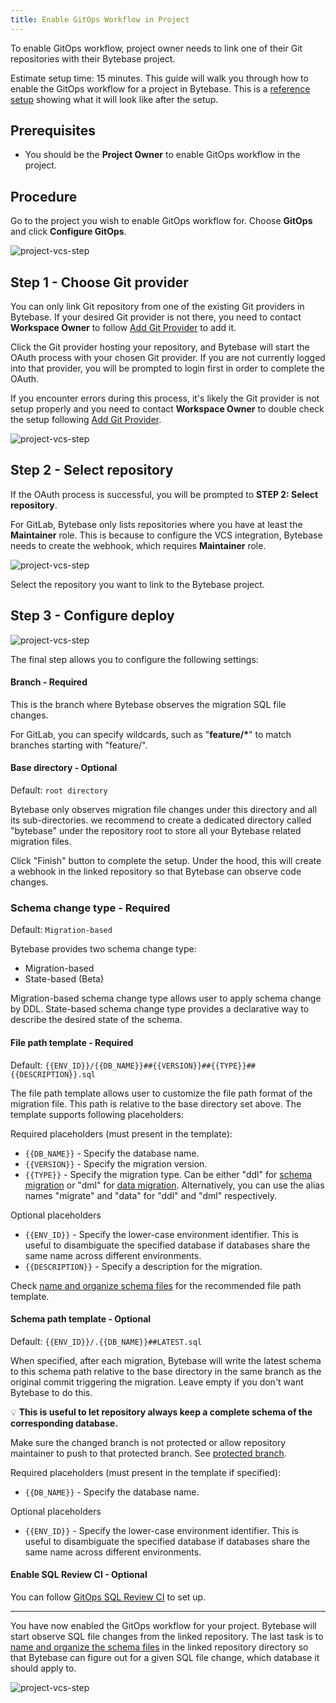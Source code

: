 ```yaml
---
title: Enable GitOps Workflow in Project
---
```


<HintBlock type="warning">

To enable GitOps workflow, project owner needs to link one of their Git repositories with their Bytebase project.

</HintBlock>

Estimate setup time: 15 minutes.
This guide will walk you through how to enable the GitOps workflow for a project in Bytebase. This is a [reference setup](https://demo.bytebase.com/project/blog-git-3003#version-control) showing what it will look like after the setup.

## Prerequisites

- You should be the **Project Owner** to enable GitOps workflow in the project.

## Procedure

Go to the project you wish to enable GitOps workflow for. Choose **GitOps** and click **Configure GitOps**.

![project-vcs-step](/content/docs/vcs-integration/enable-gitops-workflow/project-vcs-step1.webp)

## Step 1 - Choose Git provider

<HintBlock type="info">

You can only link Git repository from one of the existing Git providers in Bytebase. If your desired Git provider is not there, you need to contact **Workspace Owner** to follow [Add Git Provider](/docs/vcs-integration/add-git-provider) to add it.

</HintBlock>

Click the Git provider hosting your repository, and Bytebase will start the OAuth process with your chosen Git provider. If you are not currently logged into that provider, you will be prompted to login first in order to complete the OAuth.

<HintBlock type="info">

If you encounter errors during this process, it's likely the Git provider is not setup properly and you need to contact **Workspace Owner** to double check the setup following [Add Git Provider](/docs/vcs-integration/add-git-provider).

</HintBlock>

![project-vcs-step](/content/docs/vcs-integration/enable-gitops-workflow/project-vcs-step2.webp)

## Step 2 - Select repository

If the OAuth process is successful, you will be prompted to **STEP 2: Select repository**.

<HintBlock type="info">

For GitLab, Bytebase only lists repositories where you have at least the **Maintainer** role. This is because to configure the VCS integration, Bytebase needs to create the webhook, which requires **Maintainer** role.

</HintBlock>

![project-vcs-step](/content/docs/vcs-integration/enable-gitops-workflow/project-vcs-step3.webp)

Select the repository you want to link to the Bytebase project.

## Step 3 - Configure deploy

![project-vcs-step](/content/docs/vcs-integration/enable-gitops-workflow/project-vcs-step4.webp)

The final step allows you to configure the following settings:

#### Branch - Required

This is the branch where Bytebase observes the migration SQL file changes.

<HintBlock type="info">

For GitLab, you can specify wildcards, such as "**feature/\***" to match branches starting with "feature/".

</HintBlock>

#### Base directory - Optional

Default: `root directory`

Bytebase only observes migration file changes under this directory and all its sub-directories. we recommend to create a dedicated directory called "bytebase" under the repository root to store all your Bytebase related migration files.

Click "Finish" button to complete the setup. Under the hood, this will create a webhook in the linked repository so that Bytebase can observe code changes.

### Schema change type - Required

Default: `Migration-based`

Bytebase provides two schema change type:

- Migration-based
- State-based (Beta)

Migration-based schema change type allows user to apply schema change by DDL.
State-based schema change type provides a declarative way to describe the desired state of the schema.

<DocLinkBlock url="/docs/change-database/state-based-migration" title="State-based Migration"></DocLinkBlock>

#### File path template - Required

Default: `{{ENV_ID}}/{{DB_NAME}}##{{VERSION}}##{{TYPE}}##{{DESCRIPTION}}.sql`

The file path template allows user to customize the file path format of the migration file. This path is relative to the base directory set above. The template supports following placeholders:

Required placeholders (must present in the template):

- `{{DB_NAME}}` - Specify the database name.
- `{{VERSION}}` - Specify the migration version.
- `{{TYPE}}` - Specify the migration type. Can be either "ddl" for [schema migration](/docs/concepts/database-change-workflow/#schema-migration) or "dml" for [data migration](/docs/concepts/database-change-workflow/#data-migration). Alternatively, you can use the alias names "migrate" and "data" for "ddl" and "dml" respectively.

Optional placeholders

- `{{ENV_ID}}` - Specify the lower-case environment identifier. This is useful to disambiguate the specified database if databases share the same name across different environments.
- `{{DESCRIPTION}}` - Specify a description for the migration.

Check [name and organize schema files](/docs/vcs-integration/name-and-organize-schema-files) for the recommended file path template.

#### Schema path template - Optional

Default: `{{ENV_ID}}/.{{DB_NAME}}##LATEST.sql`

When specified, after each migration, Bytebase will write the latest schema to this schema path relative to the base directory in the same branch as the original commit triggering the migration. Leave empty if you don't want Bytebase to do this.

💡 **This is useful to let repository always keep a complete schema of the corresponding database.**

<HintBlock type="warning">

Make sure the changed branch is not protected or allow repository maintainer to push to that protected branch. See [protected branch](https://docs.gitlab.com/ee/user/project/protected_branches.html).

</HintBlock>

Required placeholders (must present in the template if specified):

- `{{DB_NAME}}` - Specify the database name.

Optional placeholders

- `{{ENV_ID}}` - Specify the lower-case environment identifier. This is useful to disambiguate the specified database if databases share the same name across different environments.

#### Enable SQL Review CI - Optional

You can follow [GitOps SQL Review CI](/docs/sql-review/sql-advisor/gitops-ci) to set up.

---

You have now enabled the GitOps workflow for your project. Bytebase will start observe SQL file changes from the linked repository. The last task is to [name and organize the schema files](/docs/vcs-integration/name-and-organize-schema-files) in the linked repository directory so that Bytebase can figure out for a given SQL file change, which database it should apply to.

![project-vcs-step](/content/docs/vcs-integration/enable-gitops-workflow/project-vcs-step5.webp)
